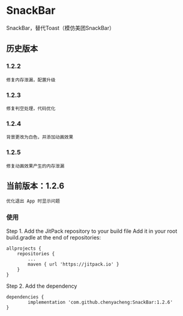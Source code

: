 # SnackBar
SnackBar，替代Toast（模仿美团SnackBar）

## 历史版本
### 1.2.2
    修复内存泄漏，配置升级
### 1.2.3
    修复判空处理，代码优化
### 1.2.4
    背景更改为白色，并添加动画效果
### 1.2.5
    修复动画效果产生的内存泄漏
## 当前版本：1.2.6
    优化退出 App 时显示问题

### 使用
Step 1. Add the JitPack repository to your build file
Add it in your root build.gradle at the end of repositories:

	allprojects {
		repositories {
			...
			maven { url 'https://jitpack.io' }
		}
	}

Step 2. Add the dependency

	dependencies {
	        implementation 'com.github.chenyacheng:SnackBar:1.2.6'
	}
